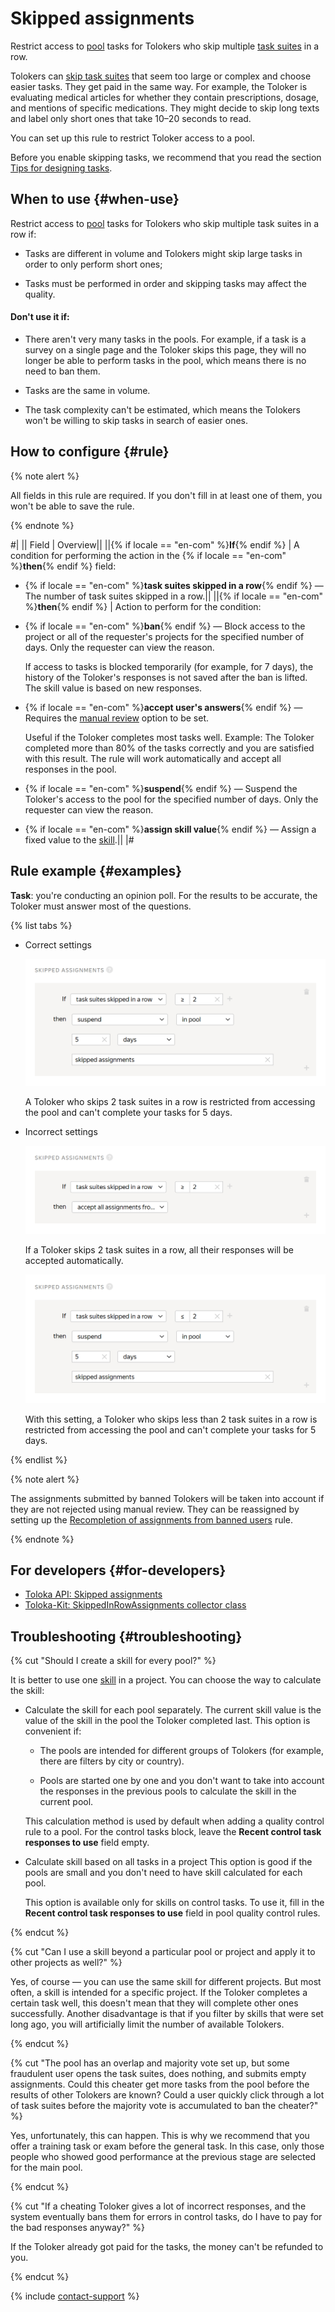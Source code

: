 # Skipped assignments

Restrict access to [pool](../../glossary.md#pool) tasks for Tolokers who skip multiple [task suites](../../glossary.md#task-suite) in a row.

Tolokers can [skip task suites](pool_statistic-pool.md#skipped-tasks) that seem too large or complex and choose easier tasks. They get paid in the same way. For example, the Toloker is evaluating medical articles for whether they contain prescriptions, dosage, and mentions of specific medications. They might decide to skip long texts and label only short ones that take 10–20 seconds to read.

You can set up this rule to restrict Toloker access to a pool.

Before you enable skipping tasks, we recommend that you read the section [Tips for designing tasks](faq.md).

## When to use {#when-use}

Restrict access to [pool](../../glossary.md#pool) tasks for Tolokers who skip multiple task suites in a row if:

- Tasks are different in volume and Tolokers might skip large tasks in order to only perform short ones;

- Tasks must be performed in order and skipping tasks may affect the quality.

#### Don't use it if:

- There aren't very many tasks in the pools. For example, if a task is a survey on a single page and the Toloker skips this page, they will no longer be able to perform tasks in the pool, which means there is no need to ban them.

- Tasks are the same in volume.

- The task complexity can't be estimated, which means the Tolokers won't be willing to skip tasks in search of easier ones.

## How to configure {#rule}

{% note alert %}

All fields in this rule are required. If you don't fill in at least one of them, you won't be able to save the rule.

{% endnote %}

#|
|| Field  | Overview||
||{% if locale == "en-com" %}**If**{% endif %} | A condition for performing the action in the {% if locale == "en-com" %}**then**{% endif %} field:

- {% if locale == "en-com" %}**task suites skipped in a row**{% endif %} — The number of task suites skipped in a row.||
||{% if locale == "en-com" %}**then**{% endif %} | Action to perform for the condition:

- {% if locale == "en-com" %}**ban**{% endif %} — Block access to the project or all of the requester's projects for the specified number of days. Only the requester can view the reason.

    If access to tasks is blocked temporarily (for example, for 7 days), the history of the Toloker's responses is not saved after the ban is lifted. The skill value is based on new responses.

- {% if locale == "en-com" %}**accept user's answers**{% endif %} — Requires the [manual review](offline-accept.md) option to be set.

    Useful if the Toloker completes most tasks well. Example: The Toloker completed more than 80% of the tasks correctly and you are satisfied with this result. The rule will work automatically and accept all responses in the pool.

- {% if locale == "en-com" %}**suspend**{% endif %} — Suspend the Toloker's access to the pool for the specified number of days. Only the requester can view the reason.

- {% if locale == "en-com" %}**assign skill value**{% endif %} — Assign a fixed value to the [skill](nav.md).||
|#

## Rule example {#examples}

**Task**: you're conducting an opinion poll. For the results to be accurate, the Toloker must answer most of the questions.

{% list tabs %}

- Correct settings

  ![](../_images/control-rules/skipped-assignments/qcr-skipped_assignments_example1.png)

  A Toloker who skips 2 task suites in a row is restricted from accessing the pool and can't complete your tasks for 5 days.

- Incorrect settings

  ![](../_images/control-rules/skipped-assignments/qcr-skipped_assignments_example3.png)

  If a Toloker skips 2 task suites in a row, all their responses will be accepted automatically.

  ![](../_images/control-rules/skipped-assignments/qcr-skipped_assignments_example4.png)

  With this setting, a Toloker who skips less than 2 task suites in a row is restricted from accessing the pool and can't complete your tasks for 5 days.

{% endlist %}

{% note alert %}

The assignments submitted by banned Tolokers will be taken into account if they are not rejected using manual review. They can be reassigned by setting up the [Recompletion of assignments from banned users](restore-task-overlap.md) rule.

{% endnote %}

## For developers {#for-developers}

- [Toloka API: Skipped assignments](../../api/concepts/skipped.md)
- [Toloka-Kit: SkippedInRowAssignments collector class](../../toloka-kit/reference/toloka.client.collectors.SkippedInRowAssignments.md)

## Troubleshooting {#troubleshooting}

{% cut "Should I create a skill for every pool?" %}

It is better to use one [skill](../../glossary.md#skill) in a project. You can choose the way to calculate the skill:

- Calculate the skill for each pool separately. The current skill value is the value of the skill in the pool the Toloker completed last. This option is convenient if:

    - The pools are intended for different groups of Tolokers (for example, there are filters by city or country).

    - Pools are started one by one and you don't want to take into account the responses in the previous pools to calculate the skill in the current pool.

    This calculation method is used by default when adding a quality control rule to a pool. For the control tasks block, leave the **Recent control task responses to use** field empty.

- Calculate skill based on all tasks in a project This option is good if the pools are small and you don't need to have skill calculated for each pool.

    This option is available only for skills on control tasks. To use it, fill in the **Recent control task responses to use** field in pool quality control rules.

{% endcut %}

{% cut "Can I use a skill beyond a particular pool or project and apply it to other projects as well?" %}

Yes, of course — you can use the same skill for different projects. But most often, a skill is intended for a specific project. If the Toloker completes a certain task well, this doesn't mean that they will complete other ones successfully. Another disadvantage is that if you filter by skills that were set long ago, you will artificially limit the number of available Tolokers.

{% endcut %}

{% cut "The pool has an overlap and majority vote set up, but some fraudulent user opens the task suites, does nothing, and submits empty assignments. Could this cheater get more tasks from the pool before the results of other Tolokers are known? Could a user quickly click through a lot of task suites before the majority vote is accumulated to ban the cheater?" %}

Yes, unfortunately, this can happen. This is why we recommend that you offer a training task or exam before the general task. In this case, only those people who showed good performance at the previous stage are selected for the main pool.

{% endcut %}

{% cut "If a cheating Toloker gives a lot of incorrect responses, and the system eventually bans them for errors in control tasks, do I have to pay for the bad responses anyway?" %}

If the Toloker already got paid for the tasks, the money can't be refunded to you.

{% endcut %}

{% include [contact-support](../_includes/contact-support.md) %}